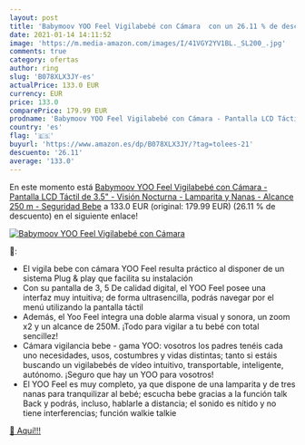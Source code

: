 ```yaml
---
layout: post
title: 'Babymoov YOO Feel Vigilabebé con Cámara  con un 26.11 % de descuento'
date: 2021-01-14 14:11:52
image: 'https://m.media-amazon.com/images/I/41VGY2YV1BL._SL200_.jpg'
comments: true
category: ofertas
author: ring
slug: 'B078XLX3JY-es'
actualPrice: 133.0 EUR
currency: EUR
price: 133.0
comparePrice: 179.99 EUR
prodname: 'Babymoov YOO Feel Vigilabebé con Cámara - Pantalla LCD Táctil de 3.5" - Visión Nocturna - Lamparita y Nanas - Alcance 250 m - Seguridad Bebe'
country: 'es'
flag: '🇪🇸'
buyurl: 'https://www.amazon.es/dp/B078XLX3JY/?tag=tolees-21'
descuento: '26.11'
average: '133.0'
---
```


En este momento está [Babymoov YOO Feel Vigilabebé con Cámara - Pantalla LCD Táctil de 3.5" - Visión Nocturna - Lamparita y Nanas - Alcance 250 m - Seguridad Bebe](https://www.amazon.es/dp/B078XLX3JY/?tag=tolees-21) a 133.0 EUR (original: 179.99 EUR) (26.11 %  de descuento) en el siguiente enlace!

[![Babymoov YOO Feel Vigilabebé con Cámara ](https://m.media-amazon.com/images/I/41VGY2YV1BL._SL200_.jpg)](https://www.amazon.es/dp/B078XLX3JY/?tag=tolees-21)

🔎:

- El vigila bebe con cámara YOO Feel resulta práctico al disponer de un sistema Plug & play que facilita su instalación
- Con su pantalla de 3, 5 De calidad digital, el YOO Feel posee una interfaz muy intuitiva; de forma ultrasencilla, podrás navegar por el menú utilizando la pantalla táctil
- Además, el Yoo Feel integra una doble alarma visual y sonora, un zoom x2 y un alcance de 250M. ¡Todo para vigilar a tu bebé con total sencillez!
- Cámara vigilancia bebe - gama YOO: vosotros los padres tenéis cada uno necesidades, usos, costumbres y vidas distintas; tanto si estáis buscando un vigilabebés de vídeo intuitivo, transportable, inteligente, autónomo. ¡Seguro que hay un YOO para vosotros!
- El YOO Feel es muy completo, ya que dispone de una lamparita y de tres nanas para tranquilizar al bebé; escucha bebe gracias a la función talk Back y podrás, incluso, hablarle a distancia; el sonido es nítido y no tiene interferencias; función walkie talkie

[🛒 Aquí!!!](https://www.amazon.es/dp/B078XLX3JY/?tag=tolees-21)
